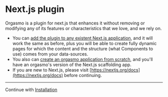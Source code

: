 # Next.js plugin

Orgasmo is a plugin for next.js that enhances it without removing or modifying any of its features or characteristics that we love, and we rely on.

- You can [add the plugin to any existent Next.js application](Advanced/ManualInstallation), and it will work the same as before, plus you will be able to create fully dynamic pages for which the content and the structure (what Components to use) comes from your data-sources.
- You also can [create an orgasmo application from scratch](GettingStarted/Installation.md), and you'll have an orgasmo's version of the Next.js scaffolding app.
- If you are new to Next.js, please visit [https://nextjs.org/docs](https://nextjs.org/docs) before continuing.

---

Continue with [Installation](GettingStarted/Installation.md)
